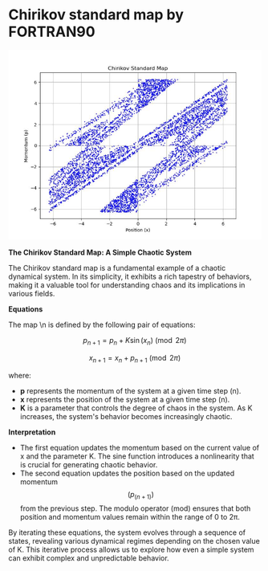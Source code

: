 # Chirikov standard map by FORTRAN90

![Logo](Figure_2.jpeg)

**The Chirikov Standard Map: A Simple Chaotic System**

The Chirikov standard map is a fundamental example of a chaotic dynamical system. In its simplicity, it exhibits a rich tapestry of behaviors, making it a valuable tool for understanding chaos and its implications in various fields.

**Equations**

The map \n is defined by the following pair of equations:

$$p_{n+1} = p_n + K \sin(x_n) \pmod{2\pi}$$


$$x_{n+1} = x_n + p_{n+1} \pmod{2\pi}$$

where:

- **p** represents the momentum of the system at a given time step (n).
- **x** represents the position of the system at a given time step (n).
- **K** is a parameter that controls the degree of chaos in the system. As K increases, the system's behavior becomes increasingly chaotic.

**Interpretation**

- The first equation updates the momentum based on the current value of x and the parameter K. The sine function introduces a nonlinearity that is crucial for generating chaotic behavior.
- The second equation updates the position based on the updated momentum $$(p_(n+1))$$ from the previous step. The modulo operator (mod) ensures that both position and momentum values remain within the range of 0 to 2π.

By iterating these equations, the system evolves through a sequence of states, revealing various dynamical regimes depending on the chosen value of K. This iterative process allows us to explore how even a simple system can exhibit complex and unpredictable behavior.
